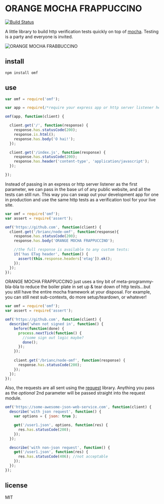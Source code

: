# ORANGE MOCHA FRAPPUCCINO

[![Build Status](https://travis-ci.org/brianc/node-omf.png)](https://travis-ci.org/brianc/node-omf)

A little library to build http verification tests quickly on top of [mocha](https://github.com/visionmedia/mocha). Testing is a party and everyone is invited.

![ORANGE MOCHA FRABBUCCINO](http://bmc.io/omf.gif)

## install

```
npm install omf
```

## use

```js
var omf = require('omf');

var app = require(/*require your express app or http server listener here*/);

omf(app, function(client) {

  client.get('/', function(response) {
    response.has.statusCode(200);
    response.is.html();
    response.has.body('O hai!');
  });

  client.get('/index.js', function(response) {
    response.has.statusCode(200);
    response.has.header('content-type', 'application/javascript');
  });

});
```

Instead of passing in an express or http server listener as the first parameter, we can pass in the base url of any public website, and all the tests can still run.  This way you can swap out your development app for one in production and use the same http tests as a verification tool for your live site.

```js
var omf = require('omf');
var assert = require('assert');

omf('https://github.com', function(client) {
  client.get('/brianc/node-omf', function(response){
    response.has.statusCode(200);
    response.has.body('ORANGE MOCHA FRAPPUCCINO');

    //the full response is available to any custom tests:
    it('has ETag header', function() {
      assert(this.response.headers['etag']).ok();
    });
  });
});
```

ORANGE MOCHA FRAPPUCCINO just uses a tiny bit of meta-programmy-bla-bla to reduce the boiler plate in set up & tear down of http tests...but you still have the entire mocha framework at your disposal.  For example, you can still nest sub-contexts, do more setup/teardown, or whatever!

```js
var omf = require('omf');
var assert = require('assert');

omf('https://github.com', function(client) {
  describe('when not signed in', function() {
    before(function(done) {
      process.nextTick(function() {
        //some sign out logic maybe?
        done();
      });
    });
    
    client.get('/brianc/node-omf', function(response) {
      response.has.statusCode(200);
    });
  });
});
```

Also, the requests are all sent using the [request](https://github.com/mikeal/request) library.  Anything you pass as the _optional_ 2nd parameter will be passed straight into the request module.

```js
omf('https://some-awesome-json-web-service.com', function(client) {
  describe('with json request', function() {
    var options = { json: true };

    get('/user1.json', options, function(res) {
      res.has.statusCode(200);
    });
  });

  describe('with non-json request', function() {
    get('/user1.json', function(res) {
      res.has.statusCode(406); //not acceptable
    });
  });
});
```

## license

MIT
